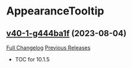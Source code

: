 # AppearanceTooltip

## [v40-1-g444ba1f](https://github.com/kemayo/wow-appearancetooltip/tree/444ba1f41bcd9a8a0e7f3056c9d9184201943814) (2023-08-04)
[Full Changelog](https://github.com/kemayo/wow-appearancetooltip/compare/v40...444ba1f41bcd9a8a0e7f3056c9d9184201943814) [Previous Releases](https://github.com/kemayo/wow-appearancetooltip/releases)

- TOC for 10.1.5  
